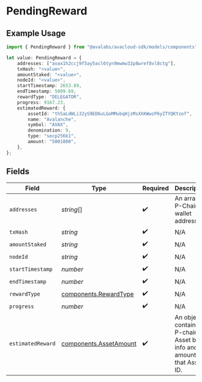 # PendingReward

## Example Usage

```typescript
import { PendingReward } from "@avalabs/avacloud-sdk/models/components";

let value: PendingReward = {
    addresses: ["avax1h2ccj9f5ay5acl6tyn9mwmw32p8wref8vl8ctg"],
    txHash: "<value>",
    amountStaked: "<value>",
    nodeId: "<value>",
    startTimestamp: 2653.89,
    endTimestamp: 5089.69,
    rewardType: "DELEGATOR",
    progress: 9167.23,
    estimatedReward: {
        assetId: "th5aLdWLi32yS9ED6uLGoMMubqHjzMsXhKWwzP6yZTYQKYzof",
        name: "Avalanche",
        symbol: "AVAX",
        denomination: 9,
        type: "secp256k1",
        amount: "5001000",
    },
};
```

## Fields

| Field                                                                          | Type                                                                           | Required                                                                       | Description                                                                    | Example                                                                        |
| ------------------------------------------------------------------------------ | ------------------------------------------------------------------------------ | ------------------------------------------------------------------------------ | ------------------------------------------------------------------------------ | ------------------------------------------------------------------------------ |
| `addresses`                                                                    | *string*[]                                                                     | :heavy_check_mark:                                                             | An array of P-Chain wallet addresses.                                          | [<br/>"avax1h2ccj9f5ay5acl6tyn9mwmw32p8wref8vl8ctg"<br/>]                      |
| `txHash`                                                                       | *string*                                                                       | :heavy_check_mark:                                                             | N/A                                                                            |                                                                                |
| `amountStaked`                                                                 | *string*                                                                       | :heavy_check_mark:                                                             | N/A                                                                            |                                                                                |
| `nodeId`                                                                       | *string*                                                                       | :heavy_check_mark:                                                             | N/A                                                                            |                                                                                |
| `startTimestamp`                                                               | *number*                                                                       | :heavy_check_mark:                                                             | N/A                                                                            |                                                                                |
| `endTimestamp`                                                                 | *number*                                                                       | :heavy_check_mark:                                                             | N/A                                                                            |                                                                                |
| `rewardType`                                                                   | [components.RewardType](../../models/components/rewardtype.md)                 | :heavy_check_mark:                                                             | N/A                                                                            |                                                                                |
| `progress`                                                                     | *number*                                                                       | :heavy_check_mark:                                                             | N/A                                                                            |                                                                                |
| `estimatedReward`                                                              | [components.AssetAmount](../../models/components/assetamount.md)               | :heavy_check_mark:                                                             | An object containing P-chain Asset basic info and the amount of that Asset ID. |                                                                                |